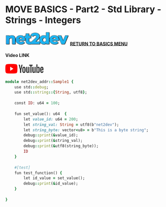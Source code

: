 # MOVE BASICS - Part2 - Std Library - Strings - Integers

<img src="https://raw.githubusercontent.com/net2devcrypto/misc/main/net2dev-sociallogo.png" width="200px;" />
<a href="https://github.com/net2devcrypto/MOVE-Smart-Contracts/tree/main/index/BASICS"><b>RETURN TO BASICS MENU</b></a>

<h4>Video LINK</h4>
<a href="" target="_blank"><img src="https://github.com/net2devcrypto/misc/blob/main/ytlogo2.png" width="120" height="30"></a>

```ruby
module net2dev_addr::Sample1 {
    use std::debug;
    use std::string::{String, utf8};

    const ID: u64 = 100;

    fun set_value(): u64  {
        let value_id: u64 = 200;
        let string_val: String = utf8(b"net2dev");
        let string_byte: vector<u8> = b"This is a byte string";
        debug::print(&value_id);
        debug::print(&string_val);
        debug::print(&utf8(string_byte));
        ID
    }

    #[test]
    fun test_function() {
        let id_value = set_value();
        debug::print(&id_value);
    }

}
```
